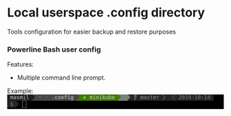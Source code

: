 # Local userspace .config directory 
Tools configuration for easier backup and restore purposes

### Powerline Bash user config
Features:
- Multiple command line prompt.

Example:
![image](./repo-art/screenshot-bash.png)
